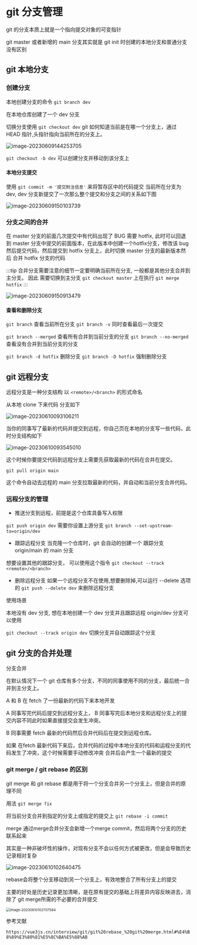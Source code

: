 # git 分支管理

git 的分支本质上就是一个指向提交对象的可变指针

git master 或者新增的 main 分支其实就是 git init 时创建的本地分支和普通分支没有区别

## git 本地分支

### 创建分支
本地创建分支的命令
`git branch dev`

在本地仓库创建了一个 dev 分支

切换分支使用 `git checkout dev`
git 如何知道当前是在哪一个分支上，通过 HEAD 指针,头指针指向当前所在的分支上。


![image-20230609144253705](https://cyzblog-1305365553.cos.ap-guangzhou.myqcloud.com/image-20230609144253705.png)

`git checkout -b dev` 可以创建分支并移动到该分支上

#### 本地分支提交
使用 `git commit -m '提交附注信息'` 来将暂存区中的代码提交
当前所在分支为 dev, dev 分支新提交了一次那么整个提交和分支之间的关系如下图

![image-20230609150103739](https://cyzblog-1305365553.cos.ap-guangzhou.myqcloud.com/image-20230609150103739.png)

### 分支之间的合并

在 master 分支的前面几次提交中有代码出现了 BUG 需要 hotfix, 此时可以回退到 master 分支中提交的前面版本，在此版本中创建一个hotfix分支，修改该 bug 然后提交代码，然后提交到 hotfix 分支上，此时切换 master 分支的最新版本然后 合并 hotfix 分支的代码

:::tip
合并分支需要注意的细节一定要明确当前所在分支, 一般都是其他分支合并到主分支。
因此 需要切换到主分支 `git checkout master` 上在执行 `git merge hotfix`
:::

![image-20230609150913479](https://cyzblog-1305365553.cos.ap-guangzhou.myqcloud.com/image-20230609150913479.png)

#### 查看和删除分支
`git branch` 查看当前所在分支
`git branch -v` 同时查看最后一次提交

`git branch --merged` 查看所有合并到当前分支的分支
`git branch --no-merged` 查看没有合并到当前分支的分支

`git branch -d hotfix` 删除分支
`git branch -D hotfix` 强制删除分支

## git 远程分支

远程分支是一种分支结构
以 `<remote>/<branch>` 的形式命名

从本地 clone 下来代码 分支如下

![image-20230610093106211](https://cyzblog-1305365553.cos.ap-guangzhou.myqcloud.com/image-20230610093106211.png)

当你的同事写了最新的代码并提交到远程，你自己页在本地的分支写一些代码，此时分支结构如下


![image-20230610093545010](https://cyzblog-1305365553.cos.ap-guangzhou.myqcloud.com/image-20230610093545010.png)

这个时候你要提交代码到远程分支上需要先获取最新的代码在合并在提交。

`git pull origin main`

这个命令自动去远程的 main 分支拉取最新的代码，并自动和当前分支合并代码。

### 远程分支的管理
- 推送分支到远程，前提是这个仓库具备写入权限

`git push origin dev`
需要你设置上游分支
`git branch --set-upstream-to=origin/dev`

- 跟踪远程分支
当克隆一个仓库时，git 会自动的创建一个 跟踪分支 origin/main 的 main 分支

想要设置其他的跟踪分支， 可以使用这个指令
`git checkout --track <remote>/<branch>`

- 删除远程分支
如果一个远程分支不在使用,想要删除掉,可以运行 --delete 选项的 `git push --delete dev` 来删除远程分支

使用场景

本地没有 dev 分支, 想在本地创建一个 dev 分支并且跟踪远程 origin/dev 分支可以使用

`git checkout --track origin dev` 切换分支并自动跟踪这个分支


## git 分支的合并处理
分支合并

在默认情况下一个 git 仓库有多个分支，不同的同事使用不同的分支，最后统一合并到主分支上。

A 和 B 在 fetch 了一份最新的代码下来本地开发

A 同事写完代码后提交到远程分支上，
B 同事写完后本地分支和远程分支上的提交内容不同此时如果直接提交会发生冲突。

B 同事需要 fetch 最新的代码然后合并代码后在提交到远程仓库。

如果 在fetch 最新代码下来后，合并代码的过程中本地分支的代码和运程分支的代码发生了冲突，这个时候需要手动修改冲突
合并后会产生一个最新的提交


### git merge / git rebase 的区别

git merge 和 git rebase 都是用于将一个分支合并另一个分支上，但是合并的原理不同

用法
`git merge fix`

将当前分支合并到指定的分支上或指定的提交上
`git rebase -i commit`





merge
通过merge合并分支会新增一个merge commit，然后将两个分支的历史联系起来

其实是一种非破坏性的操作，对现有分支不会以任何方式被更改，但是会导致历史记录相对复杂

![image-20230610102640475](https://cyzblog-1305365553.cos.ap-guangzhou.myqcloud.com/image-20230610102640475.png)






rebase会将整个分支移动到另一个分支上，有效地整合了所有分支上的提交

主要的好处是历史记录更加清晰，是在原有提交的基础上将差异内容反映进去，消除了 git merge所需的不必要的合并提交

<img src="https://cyzblog-1305365553.cos.ap-guangzhou.myqcloud.com/image-20230610102707584.png" alt="image-20230610102707584" style="zoom:67%;" />






参考文献

`https://vue3js.cn/interview/git/git%20rebase_%20git%20merge.html#%E4%B8%89%E3%80%81%E5%8C%BA%E5%88%AB`
